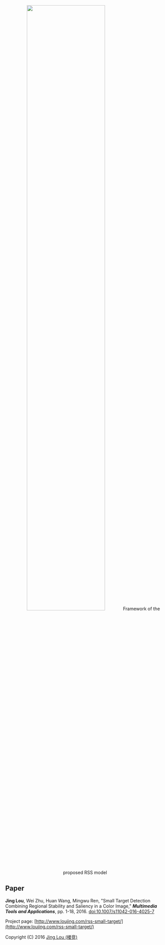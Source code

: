<center>
<img src="https://github.com/jinglou/p2016-rss-small-target/blob/master/figs/fig1.png" width="70%"/>
Framework of the proposed RSS model
</center>

## Paper
**Jing Lou**, Wei Zhu, Huan Wang, Mingwu Ren, "Small Target Detection Combining Regional Stability and Saliency in a Color Image," ***Multimedia Tools and Applications***, pp. 1-18, 2016. [doi:10.1007/s11042-016-4025-7](http://link.springer.com/article/10.1007/s11042-016-4025-7 "doi:10.1007/s11042-016-4025-7")

Project page: [http://www.loujing.com/rss-small-target/](http://www.loujing.com/rss-small-target/)

Copyright (C) 2016 [Jing Lou (楼竞)](http://www.loujing.com)
